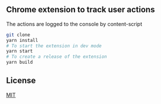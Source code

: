 ## Chrome extension to track user actions

The actions are logged to the console by content-script

```bash
git clone
yarn install
# To start the extension in dev mode 
yarn start 
# To create a release of the extension
yarn build 
```

## License

[MIT](https://choosealicense.com/licenses/mit/)